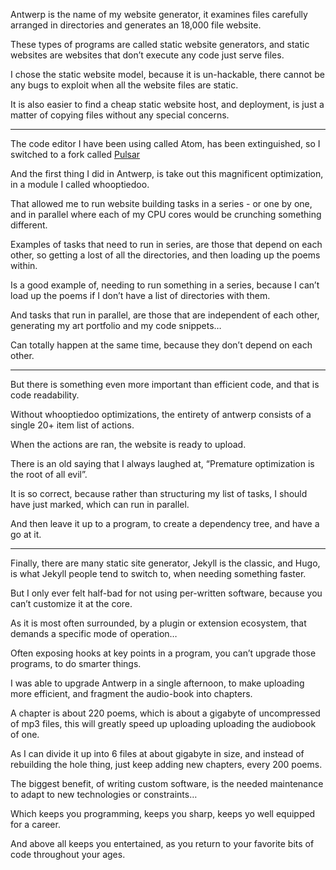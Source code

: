 Antwerp is the name of my website generator,
it examines files carefully arranged in directories and generates an 18,000 file website.

These types of programs are called static website generators,
and static websites are websites that don’t execute any code just serve files.

I chose the static website model, because it is un-hackable,
there cannot be any bugs to exploit when all the website files are static.

It is also easier to find a cheap static website host,
and deployment, is just a matter of copying files without any special concerns.

---

The code editor I have been using called Atom,
has been extinguished, so I switched to a fork called [Pulsar][1]

And the first thing I did in Antwerp,
is take out this magnificent optimization, in a module I called whooptiedoo.

That allowed me to run website building tasks in a series - or one by one,
and in parallel where each of my CPU cores would be crunching something different.

Examples of tasks that need to run in series, are those that depend on each other,
so getting a lost of all the directories, and then loading up the poems within.

Is a good example of, needing to run something in a series,
because I can’t load up the poems if I don’t have a list of directories with them.

And tasks that run in parallel, are those that are independent of each other,
generating my art portfolio and my code snippets…

Can totally happen at the same time,
because they don’t depend on each other.

---

But there is something even more important than efficient code,
and that is code readability.

Without whooptiedoo optimizations,
the entirety of antwerp consists of a single 20+ item list of actions.

When the actions are ran,
the website is ready to upload.

There is an old saying that I always laughed at,
“Premature optimization is the root of all evil”.

It is so correct, because rather than structuring my list of tasks,
I should have just marked, which can run in parallel.

And then leave it up to a program,
to create a dependency tree, and have a go at it.

---

Finally, there are many static site generator, Jekyll is the classic,
and Hugo, is what Jekyll people tend to switch to, when needing something faster.

But I only ever felt half-bad for not using per-written software,
because you can’t customize it at the core.

As it is most often surrounded, by a plugin or extension ecosystem,
that demands a specific mode of operation…

Often exposing hooks at key points in a program,
you can’t upgrade those programs, to do smarter things.

I was able to upgrade Antwerp in a single afternoon,
to make uploading more efficient, and fragment the audio-book into chapters.

A chapter is about 220 poems, which is about a gigabyte of uncompressed of mp3 files,
this will greatly speed up uploading uploading the audiobook of one.

As I can divide it up into 6 files at about gigabyte in size,
and instead of rebuilding the hole thing, just keep adding new chapters, every 200 poems.

The biggest benefit, of writing custom software,
is the needed maintenance to adapt to new technologies or constraints…

Which keeps you programming, keeps you sharp,
keeps yo well equipped for a career.

And above all keeps you entertained,
as you return to your favorite bits of code throughout your ages.

[1]: https://pulsar-edit.dev/

